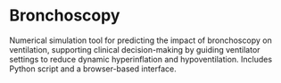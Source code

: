 # Bronchoscopy
Numerical simulation tool for predicting the impact of bronchoscopy on ventilation, supporting clinical decision-making by guiding ventilator settings to reduce dynamic hyperinflation and hypoventilation. Includes Python script and a browser-based interface.

